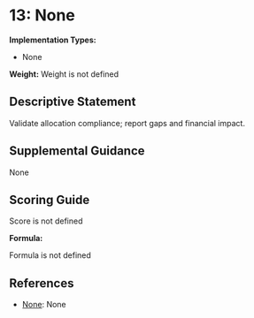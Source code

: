 # 13: None

**Implementation Types:**

- None

**Weight:** Weight is not defined

## Descriptive Statement

Validate allocation compliance; report gaps and financial impact.

## Supplemental Guidance

None

## Scoring Guide

Score is not defined

**Formula:**

Formula is not defined

## References

- [None](None): None

